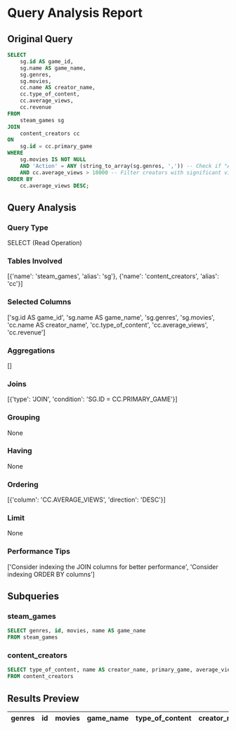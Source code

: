 # Query Analysis Report

## Original Query
```sql
SELECT 
    sg.id AS game_id,
    sg.name AS game_name,
    sg.genres,
    sg.movies,
    cc.name AS creator_name,
    cc.type_of_content,
    cc.average_views,
    cc.revenue
FROM 
    steam_games sg
JOIN 
    content_creators cc
ON 
    sg.id = cc.primary_game
WHERE 
    sg.movies IS NOT NULL
    AND 'Action' = ANY (string_to_array(sg.genres, ',')) -- Check if "Action" is one of the genres
    AND cc.average_views > 10000 -- Filter creators with significant views
ORDER BY 
    cc.average_views DESC;
```

## Query Analysis

### Query Type
SELECT (Read Operation)

### Tables Involved
[{'name': 'steam_games', 'alias': 'sg'}, {'name': 'content_creators', 'alias': 'cc'}]

### Selected Columns
['sg.id AS game_id', 'sg.name AS game_name', 'sg.genres', 'sg.movies', 'cc.name AS creator_name', 'cc.type_of_content', 'cc.average_views', 'cc.revenue']

### Aggregations
[]

### Joins
[{'type': 'JOIN', 'condition': 'SG.ID = CC.PRIMARY_GAME'}]

### Grouping
None

### Having
None

### Ordering
[{'column': 'CC.AVERAGE_VIEWS', 'direction': 'DESC'}]

### Limit
None

### Performance Tips
['Consider indexing the JOIN columns for better performance', 'Consider indexing ORDER BY columns']

## Subqueries

### steam_games
```sql
SELECT genres, id, movies, name AS game_name
FROM steam_games
```

### content_creators
```sql
SELECT type_of_content, name AS creator_name, primary_game, average_views, revenue
FROM content_creators
```

## Results Preview
| genres   | id   | movies   | game_name   | type_of_content   | creator_name   | primary_game   | average_views   | revenue   |
|----------|------|----------|-------------|-------------------|----------------|----------------|-----------------|-----------|